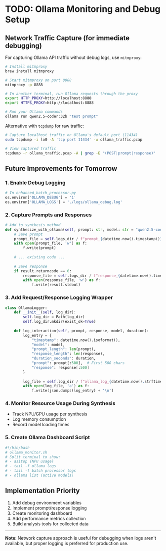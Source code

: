# TODO: Ollama Monitoring and Debug Setup

## Network Traffic Capture (for immediate debugging)

For capturing Ollama API traffic without debug logs, use `mitmproxy`:

```bash
# Install mitmproxy
brew install mitmproxy

# Start mitmproxy on port 8888
mitmproxy -p 8888

# In another terminal, run Ollama requests through the proxy
export HTTP_PROXY=http://localhost:8888
export HTTPS_PROXY=http://localhost:8888

# Run your Ollama commands
ollama run qwen2.5-coder:32b "test prompt"
```

Alternative with `tcpdump` for raw traffic:
```bash
# Capture localhost traffic on Ollama's default port (11434)
sudo tcpdump -i lo0 -A 'tcp port 11434' -w ollama_traffic.pcap

# View captured traffic
tcpdump -r ollama_traffic.pcap -A | grep -E "(POST|prompt|response)"
```

## Future Improvements for Tomorrow

### 1. Enable Debug Logging
```python
# In enhanced_batch_processor.py
os.environ['OLLAMA_DEBUG'] = '1'
os.environ['OLLAMA_LOGS'] = './logs/ollama_debug.log'
```

### 2. Capture Prompts and Responses
```python
# Add to synthesis method
def synthesize_with_ollama(self, prompt: str, model: str = "qwen2.5-coder:32b") -> str:
    # Save prompt
    prompt_file = self.logs_dir / f"prompt_{datetime.now().timestamp()}.txt"
    with open(prompt_file, 'w') as f:
        f.write(prompt)
    
    # ... existing code ...
    
    # Save response
    if result.returncode == 0:
        response_file = self.logs_dir / f"response_{datetime.now().timestamp()}.txt"
        with open(response_file, 'w') as f:
            f.write(result.stdout)
```

### 3. Add Request/Response Logging Wrapper
```python
class OllamaLogger:
    def __init__(self, log_dir):
        self.log_dir = Path(log_dir)
        self.log_dir.mkdir(exist_ok=True)
        
    def log_interaction(self, prompt, response, model, duration):
        log_entry = {
            "timestamp": datetime.now().isoformat(),
            "model": model,
            "prompt_length": len(prompt),
            "response_length": len(response),
            "duration_seconds": duration,
            "prompt": prompt[:500],  # First 500 chars
            "response": response[:500]
        }
        
        log_file = self.log_dir / f"ollama_log_{datetime.now().strftime('%Y%m%d')}.jsonl"
        with open(log_file, 'a') as f:
            f.write(json.dumps(log_entry) + '\n')
```

### 4. Monitor Resource Usage During Synthesis
- Track NPU/GPU usage per synthesis
- Log memory consumption
- Record model loading times

### 5. Create Ollama Dashboard Script
```bash
#!/bin/bash
# ollama_monitor.sh
# Split terminal to show:
# - asitop (NPU usage)
# - tail -f ollama logs
# - tail -f batch processor logs
# - ollama list (active models)
```

## Implementation Priority
1. Add debug environment variables
2. Implement prompt/response logging
3. Create monitoring dashboard
4. Add performance metrics collection
5. Build analysis tools for collected data

---
**Note**: Network capture approach is useful for debugging when logs aren't available, but proper logging is preferred for production use.